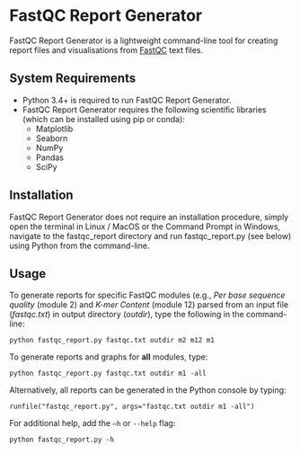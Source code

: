 # FastQC Report Generator
FastQC Report Generator is a lightweight command-line tool for creating report files and visualisations from [FastQC](https://github.com/s-andrews/FastQC) text files.

## System Requirements
- Python 3.4+ is required to run FastQC Report Generator.
- FastQC Report Generator requires the following scientific libraries (which can be installed using pip or conda): 
  - Matplotlib
  - Seaborn
  - NumPy
  - Pandas
  - SciPy

## Installation
FastQC Report Generator does not require an installation procedure, simply open the terminal in Linux / MacOS or the Command Prompt in Windows, navigate to the fastqc_report directory and run fastqc_report.py (see below) using Python from the command-line.

## Usage
To generate reports for specific FastQC modules (e.g., <i>Per base sequence quality</i> (module 2) and <i>K-mer Content</i> (module 12) parsed from an input file (<i>fastqc.txt</i>) in output directory (<i>outdir</i>), type the following in the command-line:

```
python fastqc_report.py fastqc.txt outdir m2 m12 m1
```

To generate reports and graphs for <b>all</b> modules, type:

```
python fastqc_report.py fastqc.txt outdir m1 -all
```

Alternatively, all reports can be generated in the Python console by typing:

```
runfile("fastqc_report.py", args="fastqc.txt outdir m1 -all")
```

For additional help, add the ```–h``` or ```--help``` flag:

```
python fastqc_report.py -h  
```
